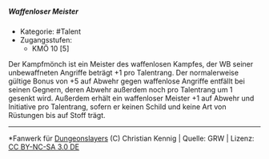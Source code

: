 <!---
Dies ist ein Fanwerk für DUNGEONSLAYERS (C) von Christian Kennig

Quellen:      [Dungeonslayers Grundregelwerk](https://dungeonslayers.net/download/Dungeonslayers4.pdf)
              [Talentbeschreibungen](https://www.f-space.de/ds4/tools-talentcards.html)
License:      [CC-BY-NC-SA 4.0](https://creativecommons.org/licenses/by-nc-sa/4.0/deed.de)
Richtlinien:  [Fanwerkrichtlinien](https://www.dungeonslayers.net/fanwerk-richtlinien/)
Autor:        Zauberlehrling
-->

  
##### Waffenloser Meister  
- Kategorie: #Talent  
- Zugangsstufen:  
  - KMÖ 10 [5]  

Der Kampfmönch ist ein Meister des waffenlosen Kampfes, der WB seiner unbewaffneten Angriffe beträgt +1 pro Talentrang. Der normalerweise gültige Bonus von +5 auf Abwehr gegen waffenlose Angriffe entfällt bei seinen Gegnern, deren Abwehr außerdem noch pro Talentrang um 1 gesenkt wird. Außerdem erhält ein waffenloser Meister +1 auf Abwehr und Initiative pro Talentrang, sofern er keinen Schild und keine Art von Rüstungen bis auf Stoff trägt.


___  
*Fanwerk für [Dungeonslayers](https://www.dungeonslayers.net/) (C) Christian Kennig | Quelle: GRW | Lizenz: [CC BY-NC-SA 3.0 DE](https://creativecommons.org/licenses/by-nc-sa/3.0/de/)  